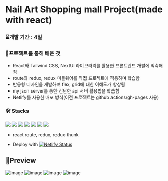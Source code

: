 # Nail Art Shopping mall Project(made with react)
### ⌛개발 기간  : 4일
### 💪프로젝트를 통해 배운 것
- React와 Tailwind CSS, NextUI 라이브러리를 활용한 프론트엔드 개발에 익숙해짐
- route와 redux, redux 미들웨어를 직접 프로젝트에 적용하며 학습함
- 반응형 디자인을 개발하며 flex, grid에 대한 이해도가 향상됨
- my json server를 통한 간단한 api 서버 활용법을 학습함
- Netlify를 사용한 배포 방식(이전 프로젝트는 github actions/gh-pages 사용)
### 🛠️ Stacks
<img src="https://img.shields.io/badge/React-61DAFB?logo=React&logoColor=white"/> <img src="https://img.shields.io/badge/HTML-E34F26?logo=Html5&logoColor=white"/> <img src="https://img.shields.io/badge/CSS-1572B6?logo=CSS3&logoColor=white"/> <img src="https://img.shields.io/badge/JavaScript-F7DF1E?logo=JavaScript&logoColor=white"/> <img src="https://img.shields.io/badge/Tailwind_CSS-06B6D4?logo=tailwindcss&logoColor=white"/> <img src="https://img.shields.io/badge/NextUI-000000?logo=nextui&logoColor=white"/>  <img src="https://img.shields.io/badge/npm-CB3837?logo=npm&logoColor=white"/>

- react route, redux, redux-thunk

- Deploy with [![Netlify Status](https://api.netlify.com/api/v1/badges/d62c77a9-221c-4f5e-a2b1-35e0762a8269/deploy-status)](https://app.netlify.com/sites/mystyrious-nail-shop/deploys)

## 💟Preview
![image](https://github.com/user-attachments/assets/487b079a-bc9c-46fa-87fb-0398ae48d4fc)
![image](https://github.com/user-attachments/assets/419cc1d7-2f9e-48d2-905b-e2cb822a2ccd)
![image](https://github.com/user-attachments/assets/ba582df7-e4a8-44f7-9fb6-14f636c92760)
![image](https://github.com/user-attachments/assets/dee07939-4986-4946-9e99-c4b6e19c2b56)

